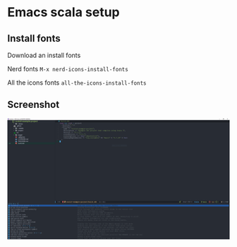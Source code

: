 # Emacs scala setup
## Install fonts
Download an install fonts

Nerd fonts `M-x nerd-icons-install-fonts`

All the icons fonts `all-the-icons-install-fonts`

## Screenshot
![Screenshot](./screenshot.PNG)
